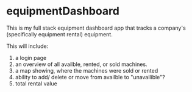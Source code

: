 # equipmentDashboard

This is my full stack equipment dashboard app that tracks a company's (specifically equipment rental) equipment.

This will include:

1. a login page
2. an overview of all availble, rented, or sold machines.
3. a map showing, where the machines were sold or rented
4. ability to add/ delete or move from availble to "unavailible"?
5. total rental value
